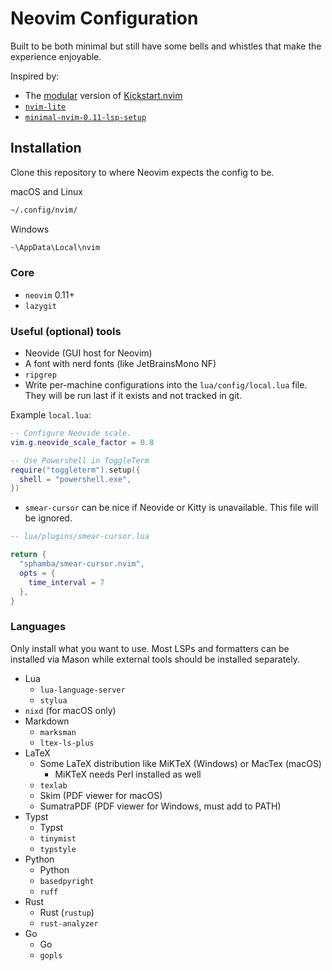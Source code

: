 # Neovim Configuration

Built to be both minimal but still have some bells and whistles that make the experience enjoyable.

Inspired by:
- The [modular](https://github.com/dam9000/kickstart-modular.nvim/tree/master) version of [Kickstart.nvim](https://github.com/nvim-lua/kickstart.nvim)
- [`nvim-lite`](https://github.com/radleylewis/nvim-lite)
- [`minimal-nvim-0.11-lsp-setup`](https://github.com/mplusp/minimal-nvim-0.11-lsp-setup/tree/main)

## Installation

Clone this repository to where Neovim expects the config to be.

macOS and Linux
```zsh
~/.config/nvim/
```

Windows
```powershell
~\AppData\Local\nvim
```

### Core

- `neovim` 0.11+
- `lazygit`

### Useful (optional) tools

- Neovide (GUI host for Neovim)
- A font with nerd fonts (like JetBrainsMono NF)
- `ripgrep`
- Write per-machine configurations into the `lua/config/local.lua` file. They will be run last if it exists and not tracked in git.

Example `local.lua`:
```lua
-- Configure Neovide scale.
vim.g.neovide_scale_factor = 0.8

-- Use Powershell in ToggleTerm
require("toggleterm").setup({
  shell = "powershell.exe",
})
```

- `smear-cursor` can be nice if Neovide or Kitty is unavailable. This file will be ignored.

```lua
-- lua/plugins/smear-cursor.lua

return {
  "sphamba/smear-cursor.nvim",
  opts = {
    time_interval = 7
  },
}
```

### Languages

Only install what you want to use. Most LSPs and formatters can be installed via Mason while external tools should be installed separately.

- Lua
    - `lua-language-server`
    - `stylua`
- `nixd` (for macOS only)
- Markdown
    - `marksman`
    - `ltex-ls-plus`
- LaTeX
    - Some LaTeX distribution like MiKTeX (Windows) or MacTex (macOS)
        - MiKTeX needs Perl installed as well
    - `texlab`
    - Skim (PDF viewer for macOS)
    - SumatraPDF (PDF viewer for Windows, must add to PATH)
- Typst
    - Typst
    - `tinymist`
    - `typstyle`
- Python
    - Python
    - `basedpyright`
    - `ruff`
- Rust
    - Rust (`rustup`) 
    - `rust-analyzer`
- Go
    - Go
    - `gopls`

